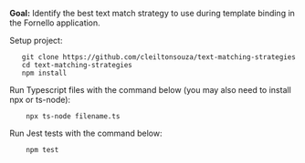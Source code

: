 **Goal:** Identify the best text match strategy to use during template binding in the Fornello application.

Setup project:

``` 
   git clone https://github.com/cleiltonsouza/text-matching-strategies
   cd text-matching-strategies
   npm install
```

Run Typescript files with the command below (you may also need to install npx or ts-node):
``` 
    npx ts-node filename.ts
```

Run Jest tests with the command below:
``` 
    npm test
```